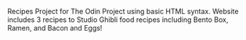 Recipes Project for The Odin Project using basic HTML syntax.
Website includes 3 recipes to Studio Ghibli food recipes including Bento Box, Ramen, and Bacon and Eggs!
